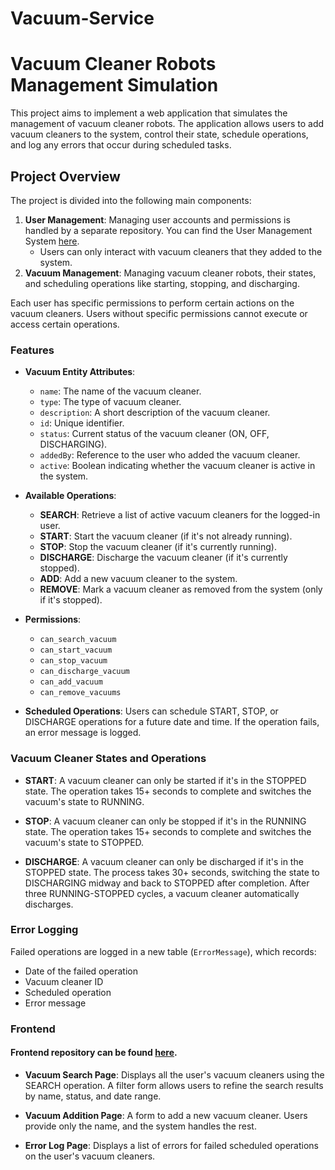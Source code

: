 # Vacuum-Service
# Vacuum Cleaner Robots Management Simulation

This project aims to implement a web application that simulates the management of vacuum cleaner robots. The application allows users to add vacuum cleaners to the system, control their state, schedule operations, and log any errors that occur during scheduled tasks.

## Project Overview

The project is divided into the following main components:

1. **User Management**: Managing user accounts and permissions is handled by a separate repository. You can find the User Management System [here](https://github.com/MihajloCumic/User-Managment-System). 
   - Users can only interact with vacuum cleaners that they added to the system. 
2. **Vacuum Management**: Managing vacuum cleaner robots, their states, and scheduling operations like starting, stopping, and discharging.

Each user has specific permissions to perform certain actions on the vacuum cleaners. Users without specific permissions cannot execute or access certain operations.

### Features

- **Vacuum Entity Attributes**:
  - `name`: The name of the vacuum cleaner.
  - `type`: The type of vacuum cleaner.
  - `description`: A short description of the vacuum cleaner.
  - `id`: Unique identifier.
  - `status`: Current status of the vacuum cleaner (ON, OFF, DISCHARGING).
  - `addedBy`: Reference to the user who added the vacuum cleaner.
  - `active`: Boolean indicating whether the vacuum cleaner is active in the system.

- **Available Operations**:
  - **SEARCH**: Retrieve a list of active vacuum cleaners for the logged-in user.
  - **START**: Start the vacuum cleaner (if it's not already running).
  - **STOP**: Stop the vacuum cleaner (if it's currently running).
  - **DISCHARGE**: Discharge the vacuum cleaner (if it's currently stopped).
  - **ADD**: Add a new vacuum cleaner to the system.
  - **REMOVE**: Mark a vacuum cleaner as removed from the system (only if it's stopped).

- **Permissions**:
  - `can_search_vacuum`
  - `can_start_vacuum`
  - `can_stop_vacuum`
  - `can_discharge_vacuum`
  - `can_add_vacuum`
  - `can_remove_vacuums`

- **Scheduled Operations**: Users can schedule START, STOP, or DISCHARGE operations for a future date and time. If the operation fails, an error message is logged.

### Vacuum Cleaner States and Operations

- **START**: A vacuum cleaner can only be started if it's in the STOPPED state. The operation takes 15+ seconds to complete and switches the vacuum's state to RUNNING.
  
- **STOP**: A vacuum cleaner can only be stopped if it's in the RUNNING state. The operation takes 15+ seconds to complete and switches the vacuum's state to STOPPED.

- **DISCHARGE**: A vacuum cleaner can only be discharged if it's in the STOPPED state. The process takes 30+ seconds, switching the state to DISCHARGING midway and back to STOPPED after completion. After three RUNNING-STOPPED cycles, a vacuum cleaner automatically discharges.

### Error Logging

Failed operations are logged in a new table (`ErrorMessage`), which records:
  - Date of the failed operation
  - Vacuum cleaner ID
  - Scheduled operation
  - Error message

### Frontend
#### Frontend repository can be found [here](https://github.com/MihajloCumic/Vacuum-Service-Frontend). 

- **Vacuum Search Page**: Displays all the user's vacuum cleaners using the SEARCH operation. A filter form allows users to refine the search results by name, status, and date range.
  
- **Vacuum Addition Page**: A form to add a new vacuum cleaner. Users provide only the name, and the system handles the rest.

- **Error Log Page**: Displays a list of errors for failed scheduled operations on the user's vacuum cleaners.

